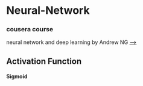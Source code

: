 # Neural-Network
### cousera course 
neural network and deep learning by Andrew NG [-->](https://www.coursera.org/learn/neural-networks-deep-learning/home/welcome)


## Activation Function
   #### Sigmoid 
 

